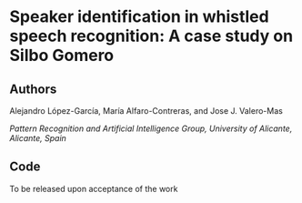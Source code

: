 # Speaker identification in whistled speech recognition: A case study on Silbo Gomero

## Authors
Alejandro López-García, María Alfaro-Contreras, and Jose J. Valero-Mas
 
*Pattern Recognition and Artificial Intelligence Group, University of Alicante, Alicante, Spain*

## Code
To be released upon acceptance of the work
